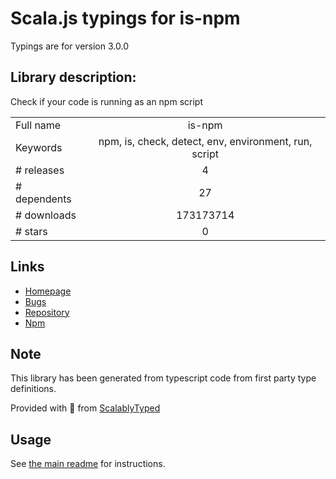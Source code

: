 
# Scala.js typings for is-npm

Typings are for version 3.0.0

## Library description:
Check if your code is running as an npm script

|                    |                 |
| ------------------ | :-------------: |
| Full name          | is-npm |
| Keywords           | npm, is, check, detect, env, environment, run, script |
| # releases         | 4 |
| # dependents       | 27 |
| # downloads        | 173173714 |
| # stars            | 0 |

## Links
- [Homepage](https://github.com/sindresorhus/is-npm#readme)
- [Bugs](https://github.com/sindresorhus/is-npm/issues)
- [Repository](https://github.com/sindresorhus/is-npm)
- [Npm](https://www.npmjs.com/package/is-npm)
    


## Note
This library has been generated from typescript code from first party type definitions.

Provided with :purple_heart: from [ScalablyTyped](https://github.com/oyvindberg/ScalablyTyped)

## Usage
See [the main readme](../../readme.md) for instructions.


